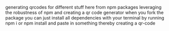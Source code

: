 generating qrcodes for different stuff here from npm packages
leveraging the robustness of npm and creating a qr code generator when you fork the package you can just install all dependencies with your terminal by running
npm i or npm install and paste in something thereby creating a qr-code

